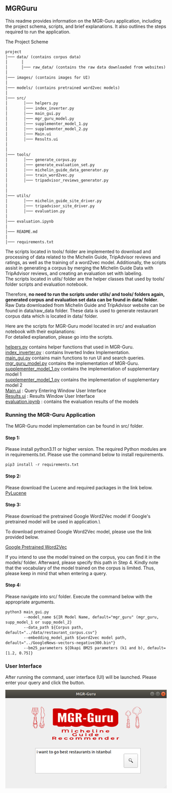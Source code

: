 ## **MGRGuru** 

This readme provides information on the MGR-Guru application, including the project schema, scripts, and brief explanations. It also outlines the steps required to run the application.


The Project Scheme
```
project
│─── data/ (contains corpus data)
│      │
│      │─── raw_data/ (contains the raw data downloaded from websites)
│
│─── images/ (contains images for UI)
│ 
│─── models/ (contains pretrained word2vec models)
│ 
│─── src/
│       │─── helpers.py 
│       │─── index_inverter.py 
│       │─── main_gui.py 
│       │─── mgr_guru_model.py 
│       │─── supplementer_model_1.py 
│       │─── supplementer_model_2.py 
│       │─── Main.ui 
│       │─── Results.ui 
│ 
│ 
│─── tools/
│       │─── generate_corpus.py 
│       │─── generate_evaluation_set.py 
│       │─── michelin_guide_data_generator.py 
│       │─── train_word2vec.py 
│       │─── tripadvisor_reviews_generator.py 
│
│
│─── utils/
│       │─── michelin_guide_site_driver.py 
│       │─── tripadvisor_site_driver.py 
│       │─── evaluation.py 
│
│─── evaluation.ipynb 
│
│─── README.md
│
│─── requirements.txt
```


The scripts located in tools/ folder are implemented to 
download and processing of data related to  the Michelin Guide, TripAdvisor reviews and ratings, 
as well as the training of a word2vec model.
Additionally, the scripts assist in generating a corpus by merging the Michelin 
Guide Data with TripAdvisor reviews, and creating an evaluation set with labeling.\
The scripts located in utils/ folder are the helper classes that used by 
tools/ folder scripts and evaluation notebook.

Therefore, **no need to run the scripts under utils/ and tools/ folders again, generated corpus and 
evaluation set data can be found in data/ folder**.\
Raw Data downloaded from Michelin Guide and TripAdvisor website can be found in data/raw_data folder. These
data is used to generate restaurant corpus data which is located in data/ folder.


Here are the scripts for MGR-Guru model located in src/ and evaluation notebook
with their explanations:\
For detailed explanation, please go into the scripts.

[helpers.py](src/helpers.py) contains helper functions that used in MGR-Guru.\
[index_inverter.py](src/index_inverter.py) : contains Inverted Index Implementation. \
[main_gui.py](src/main_gui.py) contains main functions to run UI and search queries. \
[mgr_guru_model.py](src/mgr_guru_model.py) contains the implementation of MGR-Guru. \
[supplementer_model_1.py](src/supplementer_model_1.py) contains the implementation of supplementary model 1  \
[supplementer_model_1.py](src/supplementer_model_2.py) contains the implementation of supplementary model 2  \
[Main.ui](src/Main.ui) : Query Entering Window User Interface \
[Results.ui](src/Results.ui) : Results Window User Interface \
[evaluation.ipynb](evaluation.ipynb) : contains the evaluation results of the models 


### Running the MGR-Guru Application

The MGR-Guru model implementation can be found in src/ folder.

#### Step 1:
Please install python3.11 or higher version.
The required Python modules are in requirements.txt. Please use the command below to install requirements.
```
pip3 install -r requirements.txt
```

#### Step 2:
Please download the Lucene and required packages in the link below. 
[PyLucene](https://lucene.apache.org/pylucene/)

#### Step 3:
Please download the pretrained Google Word2Vec model if Google's pretrained model will be 
used in application.\

To download pretrained Google Word2Vec model, please use the link provided below. 

[Google Pretrained Word2Vec](https://code.google.com/archive/p/word2vec/)

If you intend to use the model trained on the corpus, you can find it in the models/ folder.
Afterward, please specify this path in Step 4. Kindly note that the vocabulary of the model trained 
on the corpus is limited. Thus, please keep in mind that when entering a query.



#### Step 4:
Please navigate into src/ folder. Execute the command below with the appropriate arguments. 
```
python3 main_gui.py 
        --model_name ${IR Model Name, default="mgr_guru" (mgr_guru, supp_model_1 or supp_model_2} 
        --data_path ${Corpus path, default="../data/restaurant_corpus.csv"} 
        --embedding_model_path ${word2vec model path, default="../GoogleNews-vectors-negative300.bin"}
        --bm25_parameters ${Okapi BM25 parameters (k1 and b), default=[1.2, 0.75]}
```

### User Interface
After running the command, user interface (UI) will be launched.
Please enter your query and click the button. 

![Query Entering Window](images/ui_main.png)
